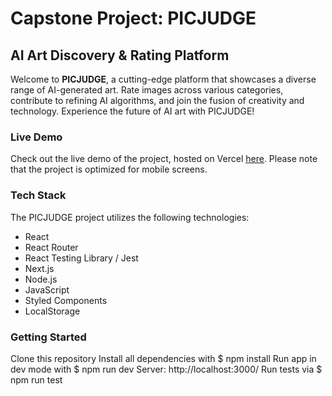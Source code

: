 # Capstone Project: PICJUDGE

## AI Art Discovery & Rating Platform

Welcome to **PICJUDGE**, a cutting-edge platform that showcases a diverse range of AI-generated art. Rate images across various categories, contribute to refining AI algorithms, and join the fusion of creativity and technology. Experience the future of AI art with PICJUDGE!

### Live Demo

Check out the live demo of the project, hosted on Vercel [here](https://capstone-project-a1c4lcuni-ctgitwhiz.vercel.app/). Please note that the project is optimized for mobile screens.

### Tech Stack

The PICJUDGE project utilizes the following technologies:

- React
- React Router
- React Testing Library / Jest
- Next.js
- Node.js
- JavaScript
- Styled Components
- LocalStorage

### Getting Started

Clone this repository
Install all dependencies with $ npm install
Run app in dev mode with $ npm run dev
Server: http://localhost:3000/
Run tests via $ npm run test
